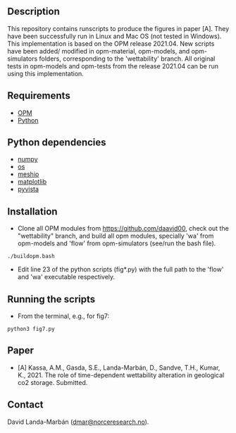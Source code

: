 ## Description
This repository contains runscripts to produce the figures in paper [A]. They
have been successfully run in Linux and Mac OS (not tested in Windows). This
implementation is based on the OPM release 2021.04. New scripts have been added/
modified in opm-material, opm-models, and opm-simulators folders, corresponding
to the 'wettability' branch. All original tests in opm-models and opm-tests from
the release 2021.04 can be run using this implementation.

## Requirements
* [OPM](https://opm-project.org)
* [Python](https://www.python.org/downloads/)

## Python dependencies
* [numpy](https://numpy.org)
* [os](https://docs.python.org/3/library/os.html)
* [meshio](https://github.com/nschloe/meshio)
* [matplotlib](https://matplotlib.org)
* [pyvista](https://www.pyvista.org)

## Installation
* Clone all OPM modules from https://github.com/daavid00, check out the
"wettability" branch, and build all opm modules, specially 'wa' from opm-models
and 'flow' from opm-simulators (see/run the bash file).

`./buildopm.bash`
* Edit line 23 of the python scripts (fig*.py) with the full path to the 'flow'
and 'wa' executable respectively.

## Running the scripts
* From the terminal, e.g., for fig7:

`python3 fig7.py`

## Paper
* [A] Kassa, A.M., Gasda, S.E., Landa-Marbán, D., Sandve, T.H., Kumar, K., 2021.
The role of time-dependent wettability alteration in geological co2 storage.
Submitted.

## Contact
David Landa-Marbán (dmar@norceresearch.no).
